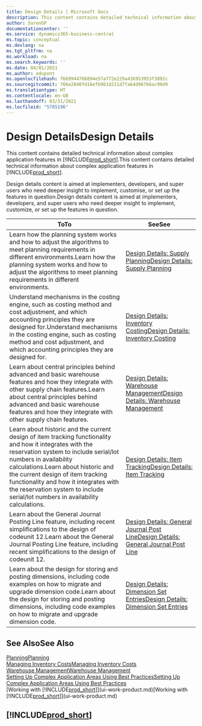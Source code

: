 ```yaml
---
title: Design Details | Microsoft Docs
description: This content contains detailed technical information about complex application features in Business Central.
author: SorenGP
documentationcenter: ''
ms.service: dynamics365-business-central
ms.topic: conceptual
ms.devlang: na
ms.tgt_pltfrm: na
ms.workload: na
ms.search.keywords: ''
ms.date: 04/01/2021
ms.author: edupont
ms.openlocfilehash: f669944766894e57a772e229a436953953f3892c
ms.sourcegitcommit: 766e2840fd16efb901d211d7fa64d96766ac99d9
ms.translationtype: HT
ms.contentlocale: en-GB
ms.lasthandoff: 03/31/2021
ms.locfileid: "5785196"
---
```

# <a name="design-details"></a><span data-ttu-id="4f295-103">Design Details</span><span class="sxs-lookup"><span data-stu-id="4f295-103">Design Details</span></span>
<span data-ttu-id="4f295-104">This content contains detailed technical information about complex application features in [!INCLUDE[prod_short](includes/prod_short.md)].</span><span class="sxs-lookup"><span data-stu-id="4f295-104">This content contains detailed technical information about complex application features in [!INCLUDE[prod_short](includes/prod_short.md)].</span></span>  

 <span data-ttu-id="4f295-105">Design details content is aimed at implementers, developers, and super users who need deeper insight to implement, customise, or set up the features in question.</span><span class="sxs-lookup"><span data-stu-id="4f295-105">Design details content is aimed at implementers, developers, and super users who need deeper insight to implement, customize, or set up the features in question.</span></span>  

|<span data-ttu-id="4f295-106">**To**</span><span class="sxs-lookup"><span data-stu-id="4f295-106">**To**</span></span>|<span data-ttu-id="4f295-107">**See**</span><span class="sxs-lookup"><span data-stu-id="4f295-107">**See**</span></span>|  
|------------|-------------|  
|<span data-ttu-id="4f295-108">Learn how the planning system works and how to adjust the algorithms to meet planning requirements in different environments.</span><span class="sxs-lookup"><span data-stu-id="4f295-108">Learn how the planning system works and how to adjust the algorithms to meet planning requirements in different environments.</span></span>|[<span data-ttu-id="4f295-109">Design Details: Supply Planning</span><span class="sxs-lookup"><span data-stu-id="4f295-109">Design Details: Supply Planning</span></span>](design-details-supply-planning.md)|  
|<span data-ttu-id="4f295-110">Understand mechanisms in the costing engine, such as costing method and cost adjustment, and which accounting principles they are designed for.</span><span class="sxs-lookup"><span data-stu-id="4f295-110">Understand mechanisms in the costing engine, such as costing method and cost adjustment, and which accounting principles they are designed for.</span></span>|[<span data-ttu-id="4f295-111">Design Details: Inventory Costing</span><span class="sxs-lookup"><span data-stu-id="4f295-111">Design Details: Inventory Costing</span></span>](design-details-inventory-costing.md)|  
|<span data-ttu-id="4f295-112">Learn about central principles behind advanced and basic warehouse features and how they integrate with other supply chain features.</span><span class="sxs-lookup"><span data-stu-id="4f295-112">Learn about central principles behind advanced and basic warehouse features and how they integrate with other supply chain features.</span></span>|[<span data-ttu-id="4f295-113">Design Details: Warehouse Management</span><span class="sxs-lookup"><span data-stu-id="4f295-113">Design Details: Warehouse Management</span></span>](design-details-warehouse-management.md)|  
|<span data-ttu-id="4f295-114">Learn about historic and the current design of item tracking functionality and how it integrates with the reservation system to include serial/lot numbers in availability calculations.</span><span class="sxs-lookup"><span data-stu-id="4f295-114">Learn about historic and the current design of item tracking functionality and how it integrates with the reservation system to include serial/lot numbers in availability calculations.</span></span>|[<span data-ttu-id="4f295-115">Design Details: Item Tracking</span><span class="sxs-lookup"><span data-stu-id="4f295-115">Design Details: Item Tracking</span></span>](design-details-item-tracking.md)|  
|<span data-ttu-id="4f295-116">Learn about the General Journal Posting Line feature, including recent simplifications to the design of codeunit 12.</span><span class="sxs-lookup"><span data-stu-id="4f295-116">Learn about the General Journal Posting Line feature, including recent simplifications to the design of codeunit 12.</span></span>|[<span data-ttu-id="4f295-117">Design Details: General Journal Post Line</span><span class="sxs-lookup"><span data-stu-id="4f295-117">Design Details: General Journal Post Line</span></span>](design-details-general-journal-post-line.md)|
|<span data-ttu-id="4f295-118">Learn about the design for storing and posting dimensions, including code examples on how to migrate and upgrade dimension code.</span><span class="sxs-lookup"><span data-stu-id="4f295-118">Learn about the design for storing and posting dimensions, including code examples on how to migrate and upgrade dimension code.</span></span>|[<span data-ttu-id="4f295-119">Design Details: Dimension Set Entries</span><span class="sxs-lookup"><span data-stu-id="4f295-119">Design Details: Dimension Set Entries</span></span>](design-details-dimension-set-entries-overview.md)|

## <a name="see-also"></a><span data-ttu-id="4f295-120">See Also</span><span class="sxs-lookup"><span data-stu-id="4f295-120">See Also</span></span>

[<span data-ttu-id="4f295-121">Planning</span><span class="sxs-lookup"><span data-stu-id="4f295-121">Planning</span></span>](production-planning.md)  
[<span data-ttu-id="4f295-122">Managing Inventory Costs</span><span class="sxs-lookup"><span data-stu-id="4f295-122">Managing Inventory Costs</span></span>](finance-manage-inventory-costs.md)  
[<span data-ttu-id="4f295-123">Warehouse Management</span><span class="sxs-lookup"><span data-stu-id="4f295-123">Warehouse Management</span></span>](warehouse-manage-warehouse.md)  
[<span data-ttu-id="4f295-124">Setting Up Complex Application Areas Using Best Practices</span><span class="sxs-lookup"><span data-stu-id="4f295-124">Setting Up Complex Application Areas Using Best Practices</span></span>](set-up-complex-application-areas-using-best-practices.md)  
<span data-ttu-id="4f295-125">[Working with [!INCLUDE[prod_short](includes/prod_short.md)]](ui-work-product.md)</span><span class="sxs-lookup"><span data-stu-id="4f295-125">[Working with [!INCLUDE[prod_short](includes/prod_short.md)]](ui-work-product.md)</span></span>  

## [!INCLUDE[prod_short](includes/free_trial_md.md)]  

